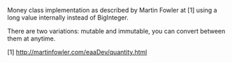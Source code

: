 Money class implementation as described by Martin Fowler at [1] using a long value internally instead of BigInteger.

There are two variations: mutable and immutable, you can convert between them at anytime.

[1] http://martinfowler.com/eaaDev/quantity.html
